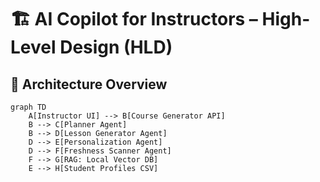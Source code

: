 # 🏗 AI Copilot for Instructors – High-Level Design (HLD)

## 🧱 Architecture Overview

```mermaid
graph TD
    A[Instructor UI] --> B[Course Generator API]
    B --> C[Planner Agent]
    B --> D[Lesson Generator Agent]
    D --> E[Personalization Agent]
    D --> F[Freshness Scanner Agent]
    F --> G[RAG: Local Vector DB]
    E --> H[Student Profiles CSV]
